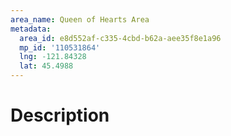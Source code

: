 ```yaml
---
area_name: Queen of Hearts Area
metadata:
  area_id: e8d552af-c335-4cbd-b62a-aee35f8e1a96
  mp_id: '110531864'
  lng: -121.84328
  lat: 45.4988
---
```

# Description
